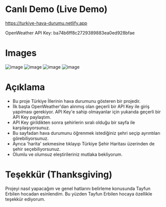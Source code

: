 # Canlı Demo (Live Demo)

https://turkiye-hava-durumu.netlify.app

OpenWeather API Key: ba74b6ff8c2729389883ea0ed928bfae

# Images
![image](https://github.com/muhammet-celik-90/weather-app-turkey/assets/111661381/8fb742de-233c-4613-8392-72f678dacf1d)
![image](https://github.com/muhammet-celik-90/weather-app-turkey/assets/111661381/bc7bac2c-264f-450e-a3c9-a96ffc1f6b3a)
![image](https://github.com/muhammet-celik-90/weather-app-turkey/assets/111661381/37d38055-c407-4134-bdc7-c58cf560df5e)
![image](https://github.com/muhammet-celik-90/weather-app-turkey/assets/111661381/2fddd045-1dc9-423d-b610-a41ce982c3c7)

# Açıklama

- Bu proje Türkiye İllerinin hava durumunu gösteren bir projedir.
- İlk başta OpenWeather'dan alınmış olan geçerli bir API Key ile giriş yapılması gerekiyor.
API Key'e sahip olmayanlar için yukarıda geçerli bir API Key paylaştım.
- API Key girildikten sonra şehirlerin sıralı olduğu bir sayfa ile karşılaşıyorsunuz.
- Bu sayfadan hava durumunu öğrenmek istediğiniz şehri seçip ayrıntıları görebiliyorsunuz.
- Ayrıca 'harita' sekmesine tıklayıp Türkiye Şehir Haritası üzerinden de şehir seçebiliyorsunuz.
- Olumlu ve olumsuz eleştirileriniz mutlaka bekliyorum.

# Teşekkür (Thanksgiving)

Projeyi nasıl yapacağım ve genel hatlarını belirleme konusunda Tayfun Erbilen hocadan esinlendim.
Bu yüzden Tayfun Erbilen hocaya özellikle teşekkür ediyorum.
